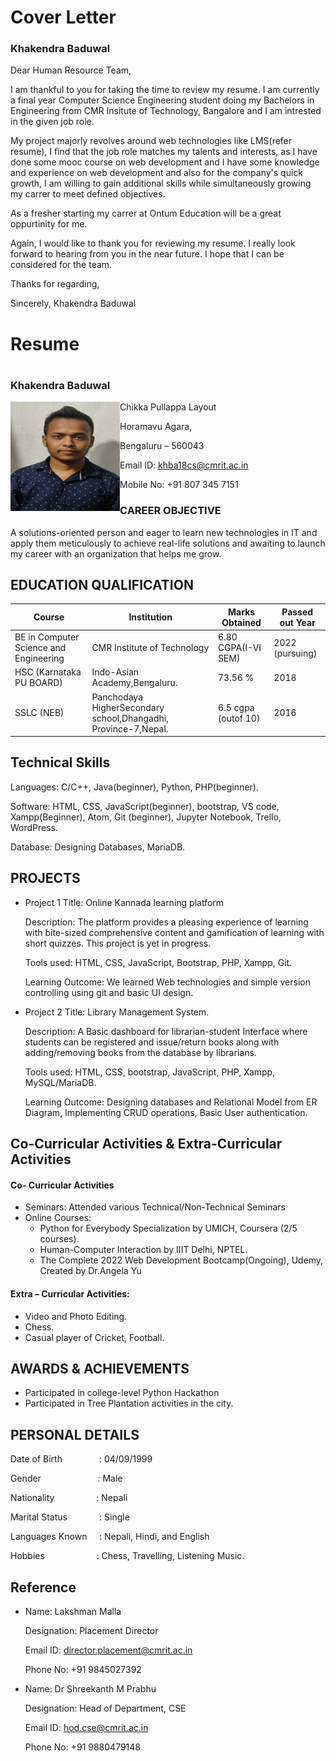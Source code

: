 <!-- Cover letter -->
# Cover Letter

### Khakendra Baduwal
Dear Human Resource Team,

I am thankful to you for taking the time to review my resume. I am currently a final year Computer Science Engineering student doing my Bachelors in Engineering from CMR Insitute of Technology, Bangalore and I am intrested in the given job role.

My project majorly revolves around web technologies like LMS(refer resume), I find that the job role matches my talents and interests, as I have done some mooc course on web development and I have some knowledge and experience on web development and also for the company's quick growth, I am willing to gain additional skills while simultaneously growing my carrer to meet defined objectives.

As a fresher starting my carrer at Ontum Education will be a great oppurtinity for me. 

Again, I would like to thank you for reviewing my resume. I really look forward to hearing from you in the near future.
I hope that I can be considered for the team.

Thanks for regarding,

Sincerely,
Khakendra Baduwal


# Resume

<!-- My RESUME -->
#
### Khakendra Baduwal

<img align="left" width="175" height="175" src="Passportphoto.jpeg">

Chikka Pullappa Layout

Horamavu Agara,

Bengaluru – 560043

Email ID: khba18cs@cmrit.ac.in

Mobile No: +91 807 345 7151



### CAREER OBJECTIVE

A solutions-oriented person and eager to learn new technologies in IT and apply them meticulously
to achieve real-life solutions and awaiting to launch my career with an organization that helps me
grow.

## EDUCATION QUALIFICATION
<!-- | **EDUCATION QUALIFICATION** |
|---| -->

| **Course** | **Institution** | **Marks Obtained** | **Passed out Year** |
|--------| ----------- | -------------- | ----------------|
| BE in Computer Science and Engineering | CMR Institute of Technology | 6.80 CGPA(I-VI SEM) | 2022 (pursuing) |
| HSC (Karnataka PU BOARD) | Indo-Asian Academy,Bengaluru. | 73.56 % | 2018 |
| SSLC (NEB) | Panchodaya HigherSecondary school,Dhangadhi, Province-7,Nepal. | 6.5 cgpa (outof 10) | 2016 |

## Technical Skills
<!-- | **Technical Skills** |
|---| -->

Languages: C/C++, Java(beginner), Python, PHP(beginner).

Software: HTML, CSS, JavaScript(beginner), bootstrap, VS code, Xampp(Beginner), Atom, Git
(beginner), Jupyter Notebook, Trello, WordPress.

Database: Designing Databases, MariaDB.


## PROJECTS
<!-- | **PROJECTS** |
|---| -->

- Project 1
    Title: Online Kannada learning platform
    
    Description: The platform provides a pleasing experience of learning with bite-sized
    comprehensive content and gamification of learning with short quizzes. This project is yet in
    progress.
    
    Tools used: HTML, CSS, JavaScript, Bootstrap, PHP, Xampp, Git.
    
    Learning Outcome: We learned Web technologies and simple version controlling using git and
    basic UI design.
    
- Project 2
    Title: Library Management System.
    
    Description: A Basic dashboard for librarian-student Interface where students can be registered
    and issue/return books along with adding/removing books from the database by librarians.
    
    Tools used: HTML, CSS, bootstrap, JavaScript, PHP, Xampp, MySQL/MariaDB.
    
    Learning Outcome: Designing databases and Relational Model from ER Diagram, Implementing
    CRUD operations, Basic User authentication.


## Co-Curricular Activities & Extra-Curricular Activities

#### Co- Curricular Activities

- Seminars: Attended various Technical/Non-Technical Seminars
- Online Courses:
    - Python for Everybody Specialization by UMICH, Coursera (2/5 courses).
    - Human-Computer Interaction by IIIT Delhi, NPTEL.
    - The Complete 2022 Web Development Bootcamp(Ongoing), Udemy, Created by Dr.Angela Yu

#### Extra – Curricular Activities:

- Video and Photo Editing.
- Chess.
- Casual player of Cricket, Football.

## AWARDS & ACHIEVEMENTS

- Participated in college-level Python Hackathon
- Participated in Tree Plantation activities in the
    city.

## PERSONAL DETAILS

Date of Birth &nbsp; &nbsp; &nbsp; &nbsp; &nbsp; &nbsp; &nbsp; : 04/09/1999

Gender &nbsp; &nbsp; &nbsp; &nbsp; &nbsp; &nbsp; &nbsp; &nbsp; &nbsp; &nbsp; &nbsp; : Male

Nationality &nbsp; &nbsp; &nbsp; &nbsp; &nbsp; &nbsp; &nbsp; &nbsp; : Nepali

Marital Status  &nbsp; &nbsp; &nbsp; &nbsp; &nbsp; &nbsp; : Single

Languages Known &nbsp; &nbsp; : Nepali, Hindi, and English

Hobbies &nbsp; &nbsp; &nbsp; &nbsp; &nbsp; &nbsp; &nbsp; &nbsp; &nbsp; &nbsp; : Chess, Travelling, Listening Music.

## Reference

- Name: Lakshman Malla

    Designation: Placement Director
    
    Email ID: director.placement@cmrit.ac.in
    
    Phone No: +91 9845027392
    
- Name: Dr Shreekanth M Prabhu

    Designation: Head of Department, CSE
    
    Email ID: hod.cse@cmrit.ac.in 
    
    Phone No: +91 9880479148



